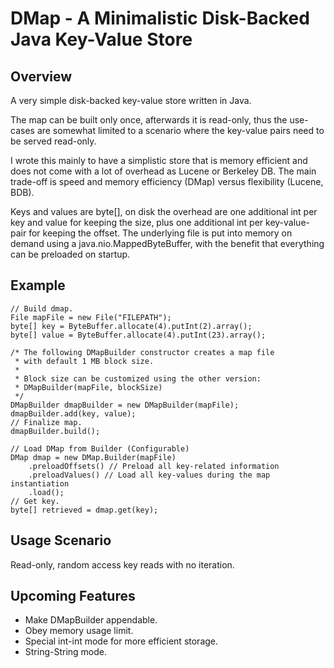 # DMap - A Minimalistic Disk-Backed Java Key-Value Store

## Overview
A very simple disk-backed key-value store written in Java. 

The map can be built only once, afterwards it is read-only, thus the use-cases 
are somewhat limited to a scenario where the key-value pairs need to be served
read-only.

I wrote this mainly to have a simplistic store that is memory efficient and
does not come with a lot of overhead as Lucene or Berkeley DB. The main 
trade-off is speed and memory efficiency (DMap) versus flexibility 
(Lucene, BDB).

Keys and values are byte[], on disk the overhead are one additional int per 
key and value for keeping the size, plus one additional int per key-value-pair
for keeping the offset. The underlying file is put into memory on demand using
a java.nio.MappedByteBuffer, with the benefit that everything can be preloaded
on startup.

## Example
```
// Build dmap.
File mapFile = new File("FILEPATH");
byte[] key = ByteBuffer.allocate(4).putInt(2).array();
byte[] value = ByteBuffer.allocate(4).putInt(23).array();

/* The following DMapBuilder constructor creates a map file
 * with default 1 MB block size. 
 * 
 * Block size can be customized using the other version:
 * DMapBuilder(mapFile, blockSize)
 */
DMapBuilder dmapBuilder = new DMapBuilder(mapFile);
dmapBuilder.add(key, value);
// Finalize map.
dmapBuilder.build();

// Load DMap from Builder (Configurable)
DMap dmap = new DMap.Builder(mapFile)
    .preloadOffsets() // Preload all key-related information
    .preloadValues() // Load all key-values during the map instantiation
    .load();
// Get key.
byte[] retrieved = dmap.get(key); 
```

## Usage Scenario

Read-only, random access key reads with no iteration.

## Upcoming Features

 * Make DMapBuilder appendable.
 * Obey memory usage limit.
 * Special int-int mode for more efficient storage.
 * String-String mode.
